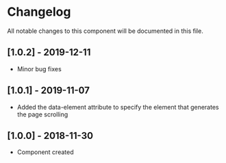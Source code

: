 # Changelog
All notable changes to this component will be documented in this file.

## [1.0.2] - 2019-12-11
- Minor bug fixes

## [1.0.1] - 2019-11-07
- Added the data-element attribute to specify the element that generates the page scrolling

## [1.0.0] - 2018-11-30
- Component created
